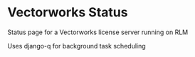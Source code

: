 # Vectorworks Status
Status page for a Vectorworks license server running on RLM

Uses django-q for background task scheduling
